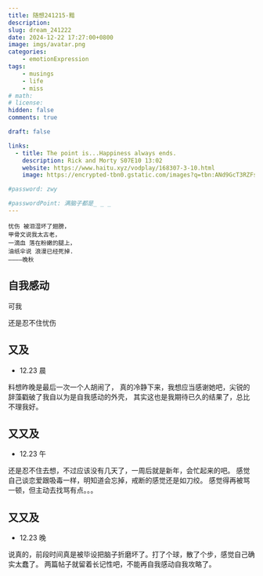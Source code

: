 ```yaml
---
title: 随想241215-黯
description: 
slug: dream_241222
date: 2024-12-22 17:27:00+0800
image: imgs/avatar.png
categories:
    - emotionExpression
tags:
    - musings
    - life
    - miss
# math: 
# license: 
hidden: false
comments: true

draft: false

links:
  - title: The point is...Happiness always ends.
    description: Rick and Morty S07E10 13:02
    website: https://www.haitu.xyz/vodplay/168307-3-10.html
    image: https://encrypted-tbn0.gstatic.com/images?q=tbn:ANd9GcT3RZFs8sqi7Cu1oYK_iqjR8CDESpEDpyo1yA&s

#password: zwy

#passwordPoint: 满脑子都是_ _ _
---
```


```
忧伤 被泪湿坏了翅膀，
甲骨文说我太古老，
一滴血 落在粉嫩的腿上，
油纸伞说 浪漫已经死掉.
————晚秋
```

## 自我感动

可我

还是忍不住忧伤

## 又及

- 12.23 晨

料想昨晚是最后一次一个人胡闹了，
真的冷静下来，我想应当感谢她吧，尖锐的辞藻戳破了我自以为是自我感动的外壳，
其实这也是我期待已久的结果了，总比不理我好。

## 又又及

- 12.23 午

还是忍不住去想，不过应该没有几天了，一周后就是新年，会忙起来的吧。
感觉自己谈恋爱跟吸毒一样，明知道会忘掉，戒断的感觉还是如刀绞。
感觉得再被骂一顿，但主动去找骂有点。。。

## 又又及

- 12.23 晚

说真的，前段时间真是被毕设把脑子折磨坏了。打了个球，散了个步，感觉自己确实太蠢了。
两篇帖子就留着长记性吧，不能再自我感动自我攻略了。





